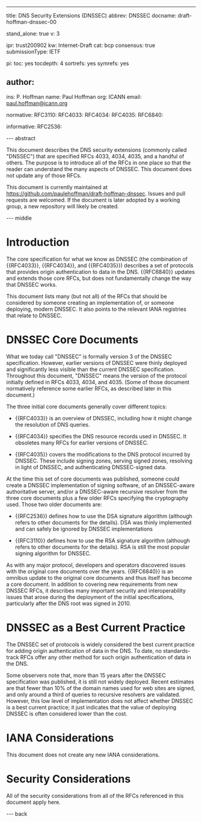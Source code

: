 ---
title: DNS Security Extensions (DNSSEC)
abbrev: DNSSEC
docname: draft-hoffman-dnssec-00

stand_alone: true
v: 3

ipr: trust200902
kw: Internet-Draft
cat: bcp
consensus: true
submissionType: IETF

pi:
  toc: yes
  tocdepth: 4
  sortrefs: yes
  symrefs: yes

author:
 -
   ins: P. Hoffman
   name: Paul Hoffman
   org: ICANN
   email: paul.hoffman@icann.org

normative:
  RFC3110:
  RFC4033:
  RFC4034:
  RFC4035:
  RFC6840:

informative:
  RFC2536:

--- abstract

This document describes the DNS security extensions (commonly called "DNSSEC") that are
specified RFCs 4033, 4034, 4035, and a handful of others. The purpose is to introduce
all of the RFCs in one place so that the reader can understand the many aspects of DNSSEC.
This document does not update any of those RFCs.

This document is currently maintained at https://github.com/paulehoffman/draft-hoffman-dnssec.
Issues and pull requests are welcomed.
If the document is later adopted by a working group, a new repository will likely
be created.

--- middle

# Introduction

The core specification for what we know as DNSSEC (the combination of {{RFC4033}},
{{RFC4034}}, and {{RFC4035}}) describes a set of protocols that provides origin
authentication to data in the DNS. {{RFC6840}} updates and extends those core RFCs,
but does not fundamentally change the way that DNSSEC works.

This document lists many (but not all) of the RFCs that should be considered by someone
creating an implementation of, or someone deploying, modern DNSSEC. It also points
to the relevant IANA registries that relate to DNSSEC.


# DNSSEC Core Documents

What we today call "DNSSEC" is formally version 3 of the DNSSEC specification.
However, earlier versions of DNSSEC were thinly deployed and significantly less
visible than the current DNSSEC specification. Throughout this document, "DNSSEC"
means the version of the protocol initially defined in RFCs 4033, 4034, and 4035.
(Some of those document normatively reference some earlier RFCs, as described
later in this document.)

The three initial core documents generally cover different topics:

- {{RFC4033}} is an overview of DNSSEC, including how it might change the resolution of DNS queries.

- {{RFC4034}} specifies the DNS resource records used in DNSSEC.
It obsoletes many RFCs for earlier versions of DNSSEC.

- {{RFC4035}} covers the modifications to the DNS protocol incurred by DNSSEC.
These include signing zones, serving signed zones, resolving in light of
DNSSEC, and authenticating DNSSEC-signed data.

At the time this set of core documents was published, someone could create a DNSSEC
implementation of signing software, of an DNSSEC-aware authoritative server, and/or
a DNSSEC-aware recursive resolver from the three core documents plus a few older
RFCs specifying the cryptography used. Those two older documents are:

- {{RFC2536}} defines how to use the DSA signature algorithm (although refers to other
documents for the details).
DSA was thinly implemented and can safely be ignored by DNSSEC implementations

- {{RFC3110}} defines how to use the RSA signature algorithm (although refers to other
documents for the details).
RSA is still the most popular signing algorithm for DNSSEC.

As with any major protocol, developers and operators discovered issues with the original
core documents over the years.
{{RFC6840}} is an omnibus update to the original core documents and thus itself has
become a core document.
In addition to covering new requirements from new DNSSEC RFCs, it describes many important
security and interoperability issues that arose during the deployment of the initial
specifications, particularly after the DNS root was signed in 2010.


# DNSSEC as a Best Current Practice

The DNSSEC set of protocols is widely considered the best current practice for adding
origin authentication of data in the DNS. To date, no standards-track RFCs offer any other
method for such origin authentication of data in the DNS.

Some observers note that, more than 15 years after the DNSSEC specification was published,
it is still not widely deployed. Recent estimates are that fewer than 10% of the domain names
used for web sites are signed, and only around a third of queries to recursive resolvers
are validated. However, this low level of implementation does not affect whether DNSSEC
is a best current practice; it just indicates that the value of deploying DNSSEC is often
considered lower than the cost.


# IANA Considerations

This document does not create any new IANA considerations.


# Security Considerations

All of the security considerations from all of the RFCs referenced in this document
apply here.

--- back
